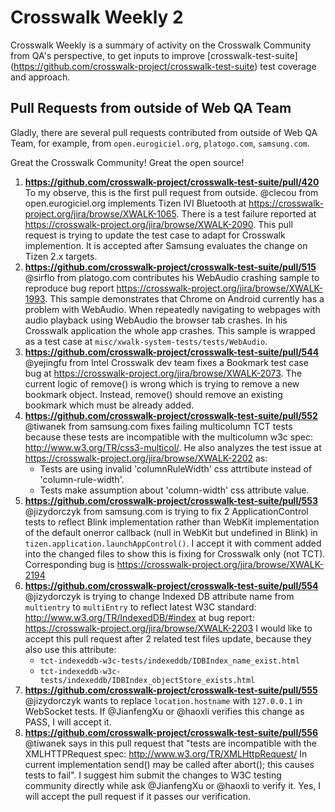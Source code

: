 # Crosswalk Weekly 2

Crosswalk Weekly is a summary of activity on the Crosswalk Community from QA's
perspective, to get inputs to improve [crosswalk-test-suite]
(https://github.com/crosswalk-project/crosswalk-test-suite) test coverage and
approach.

## Pull Requests from outside of Web QA Team

Gladly, there are several pull requests contributed from outside of Web QA Team,
for example, from `open.eurogiciel.org`, `platogo.com`, `samsung.com`.

Great the Crosswalk Community! Great the open source!

1. **https://github.com/crosswalk-project/crosswalk-test-suite/pull/420**
   To my observe, this is the first pull request from outside. @clecou from
   open.eurogiciel.org implements Tizen IVI Bluetooth at
   https://crosswalk-project.org/jira/browse/XWALK-1065. There is a test failure
   reported at https://crosswalk-project.org/jira/browse/XWALK-2090. This pull
   request is trying to update the test case to adapt for Crosswalk implemention.
   It is accepted after Samsung evaluates the change on Tizen 2.x targets.
2. **https://github.com/crosswalk-project/crosswalk-test-suite/pull/515**
   @sirflo from platogo.com contributes his WebAudio crashing sample to reproduce
   bug report https://crosswalk-project.org/jira/browse/XWALK-1993.
   This sample demonstrates that Chrome on Android currently has a problem with
   WebAudio. When repeatedly navigating to webpages with audio playback using
   WebAudio the browser tab crashes. In his Crosswalk application the whole app
   crashes.  This sample is wrapped as a test case at
   `misc/xwalk-system-tests/tests/WebAudio`.
3. **https://github.com/crosswalk-project/crosswalk-test-suite/pull/544**
   @yejingfu from Intel Crosswalk dev team fixes a Bookmark test case bug at
   https://crosswalk-project.org/jira/browse/XWALK-2073. The current logic of
   remove() is wrong which is trying to remove a new bookmark object. Instead,
   remove() should remove an existing bookmark which must be already added.
4. **https://github.com/crosswalk-project/crosswalk-test-suite/pull/552**
   @tiwanek from samsung.com fixes failing multicolumn TCT tests because these
   tests are incompatible with the multicolumn w3c spec:
   http://www.w3.org/TR/css3-multicol/. He also analyzes the test issue at
   https://crosswalk-project.org/jira/browse/XWALK-2202 as:
   * Tests are using invalid 'columnRuleWidth' css attrtibute instead of
   'column-rule-width'.
   * Tests make assumption about 'column-width' css attribute value.
5. **https://github.com/crosswalk-project/crosswalk-test-suite/pull/553**
   @jizydorczyk from samsung.com is trying to fix 2 ApplicationControl tests
   to reflect Blink implementation rather than WebKit implementation of the
   default onerror callback (null in WebKit but undefined in Blink) in
   `tizen.application.launchAppControl()`. I accept it with comment added into
   the changed files to show this is fixing for Crosswalk only (not TCT).
   Corresponding bug is https://crosswalk-project.org/jira/browse/XWALK-2194
6. **https://github.com/crosswalk-project/crosswalk-test-suite/pull/554**
   @jizydorczyk is trying to change Indexed DB attribute name from `multientry`
   to `multiEntry` to reflect latest W3C standard:
   http://www.w3.org/TR/IndexedDB/#index at bug report:
   https://crosswalk-project.org/jira/browse/XWALK-2203
   I would like to accept this pull request after 2 related test files update,
   because they also use this attribute:
   * `tct-indexeddb-w3c-tests/indexeddb/IDBIndex_name_exist.html`
   * `tct-indexeddb-w3c-tests/indexeddb/IDBIndex_objectStore_exists.html`
7. **https://github.com/crosswalk-project/crosswalk-test-suite/pull/555**
   @jizydorczyk wants to replace `location.hostname` with `127.0.0.1` in
   WebSocket tests. If @JianfengXu or @haoxli verifies this change as PASS,
   I will accept it.
8. **https://github.com/crosswalk-project/crosswalk-test-suite/pull/556**
   @tiwanek says in this pull request that "tests are incompatible with the
   XMLHTTPRequest spec: http://www.w3.org/TR/XMLHttpRequest/
   In current implementation send() may be called after abort(); this causes
   tests to fail". I suggest him submit the changes to W3C testing community
   directly while ask @JianfengXu or @haoxli to verify it. Yes, I will accept
   the pull request if it passes our verification.

